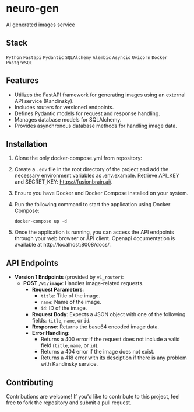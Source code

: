 # neuro-gen
AI generated images service 

## Stack
`Python` `Fastapi` `Pydantic` `SQLAlchemy` `Alembic` `Asyncio` `Uvicorn` `Docker` `PostgreSQL` 

## Features

- Utilizes the FastAPI framework for generating images using an external API service (Kandinsky).
- Includes routers for versioned endpoints.
- Defines Pydantic models for request and response handling.
- Manages database models for SQLAlchemy.
- Provides asynchronous database methods for handling image data.

## Installation

1. Clone the only docker-compose.yml from repository:

2. Create a `.env` file in the root directory of the project and add the necessary environment variables as .env.example. Retrieve API_KEY and SECRET_KEY: https://fusionbrain.ai/.

3. Ensure you have Docker and Docker Compose installed on your system.

4. Run the following command to start the application using Docker Compose:
   ```
   docker-compose up -d
   ```

5. Once the application is running, you can access the API endpoints through your web browser or API client. Openapi documentation is available at http://localhost:8008/docs/.

## API Endpoints

- **Version 1 Endpoints** (provided by `v1_router`):
  - **POST `/v1/image`**: Handles image-related requests.
    - **Request Parameters**:
      - `title`: Title of the image.
      - `name`: Name of the image.
      - `id`: ID of the image.
    - **Request Body**: Expects a JSON object with one of the following fields: `title`, `name`, or `id`.
    - **Response**: Returns the base64 encoded image data.
    - **Error Handling**:
      - Returns a 400 error if the request does not include a valid field (`title`, `name`, or `id`).
      - Returns a 404 error if the image does not exist.
      - Returns a 418 error with its desciption if there is any problem with Kandinsky service.

## Contributing

Contributions are welcome! If you'd like to contribute to this project, feel free to fork the repository and submit a pull request.